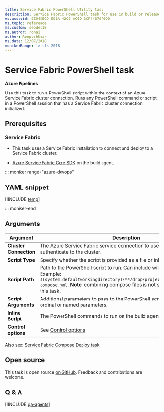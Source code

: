```yaml
---
title: Service Fabric PowerShell Utility task
description: Service Fabric PowerShell task for use in build or release pipelines in Azure Pipelines and Team Foundation Server 
ms.assetid: EE9455CD-5E1A-42C8-AC6D-8CF44878F090
ms.topic: reference
ms.custom: seodec18
ms.author: ronai
author: RoopeshNair
ms.date: 12/07/2018
monikerRange: '> tfs-2018'
---
```


# Service Fabric PowerShell task

**Azure Pipelines**

Use this task to run a PowerShell script within the context of an Azure Service Fabric cluster connection.
Runs any PowerShell command or script in a PowerShell session that has a Service Fabric cluster connection initialized.

## Prerequisites

### Service Fabric

- This task uses a Service Fabric installation to connect and
  deploy to a Service Fabric cluster.

- [Azure Service Fabric Core SDK](https://www.microsoft.com/web/handlers/webpi.ashx?command=getinstallerredirect&appid=MicrosoftAzure-ServiceFabric-CoreSDK) on the build agent.

::: moniker range="azure-devops"

## YAML snippet

[!INCLUDE [temp](../includes/yaml/ServiceFabricPowerShellV1.md)]

::: moniker-end

## Arguments

| Argument               | Description                                                                                                                                                                                                                                      |
| ---------------------- | ------------------------------------------------------------------------------------------------------------------------------------------------------------------------------------------------------------------------------------------------ |
| **Cluster Connection** | The Azure Service Fabric service connection to use to connect and authenticate to the cluster.                                                                                                                                                   |
| **Script Type**        | Specify whether the script is provided as a file or inline in the task.                                                                                                                                                                          |
| **Script Path**        | Path to the PowerShell script to run. Can include wildcards and variables. Example: `$(system.defaultworkingdirectory)/**/drop/projectartifacts/**/docker-compose.yml`. **Note**: combining compose files is not supported as part of this task. |
| **Script Arguments**   | Additional parameters to pass to the PowerShell script. Can be either ordinal or named parameters.                                                                                                                                               |
| **Inline Script**      | The PowerShell commands to run on the build agent. [More information](../utility/powershell.md)                                                                                                                                                  |
| **Control options**    | See [Control options](../../process/tasks.md#controloptions)                                                                                                                                                                                     |

Also see: [Service Fabric Compose Deploy task](../deploy/service-fabric-compose-deploy.md)

## Open source

This task is open source [on GitHub](https://github.com/Microsoft/azure-pipelines-tasks). Feedback and contributions are welcome.

## Q & A

<!-- BEGINSECTION class="md-qanda" -->

[!INCLUDE [qa-agents](../../includes/qa-agents.md)]

<!-- ENDSECTION -->
